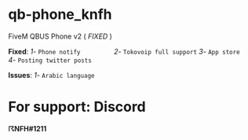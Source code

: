 # qb-phone_knfh

FiveM QBUS Phone v2 ( *FIXED* )

**Fixed**:
 *1*- `Phone notify         `
 *2*- `Tokovoip full support`
 *3*- `App store            `
 *4*- `Posting twitter posts`

**Issues**:
 *1*- `Arabic language`

# For support: Discord
**☈NFH#1211**
